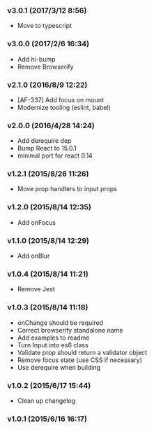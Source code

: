 ### v3.0.1	(2017/3/12 8:56)
* Move to typescript

### v3.0.0	(2017/2/6 16:34)
* Add hi-bump
* Remove Browserify

### v2.1.0	(2016/8/9 12:22)
* [AF-337] Add focus on mount
* Modernize tooling (eslint, babel)

### v2.0.0	(2016/4/28 14:24)
* Add derequire dep
* Bump React to 15.0.1
* minimal port for react 0.14

### v1.2.1	(2015/8/26 11:26)
* Move prop handlers to input props

### v1.2.0	(2015/8/14 12:35)
* Add onFocus

### v1.1.0	(2015/8/14 12:29)
* Add onBlur

### v1.0.4	(2015/8/14 11:21)
* Remove Jest

### v1.0.3	(2015/8/14 11:18)
* onChange should be required
* Correct browserify standalone name
* Add examples to readme
* Turn Input into es6 class
* Validate prop should return a validator object
* Remove focus state (use CSS if necessary)
* Use derequire when building

### v1.0.2	(2015/6/17 15:44)
* Clean up changelog

### v1.0.1	(2015/6/16 16:17)